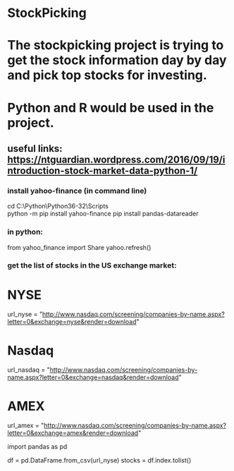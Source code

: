 # StockPicking
# The stockpicking project is trying to get the stock information day by day and pick top stocks for investing. 
# Python and R would be used in the project.
## useful links: https://ntguardian.wordpress.com/2016/09/19/introduction-stock-market-data-python-1/


### install yahoo-finance (in command line)
cd C:\Python\Python36-32\Scripts\
python -m pip install yahoo-finance
pip install pandas-datareader

### in python:
from yahoo_finance import Share
yahoo.refresh()

### get the list of stocks in the US exchange market:
# NYSE
url_nyse = "http://www.nasdaq.com/screening/companies-by-name.aspx?letter=0&exchange=nyse&render=download"
# Nasdaq
url_nasdaq = "http://www.nasdaq.com/screening/companies-by-name.aspx?letter=0&exchange=nasdaq&render=download"
# AMEX
url_amex = "http://www.nasdaq.com/screening/companies-by-name.aspx?letter=0&exchange=amex&render=download"

import pandas as pd

df = pd.DataFrame.from_csv(url_nyse)
stocks = df.index.tolist()
